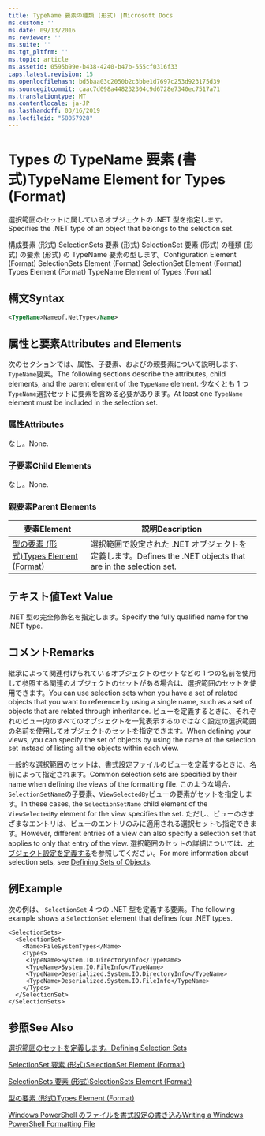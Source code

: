 ```yaml
---
title: TypeName 要素の種類 (形式) |Microsoft Docs
ms.custom: ''
ms.date: 09/13/2016
ms.reviewer: ''
ms.suite: ''
ms.tgt_pltfrm: ''
ms.topic: article
ms.assetid: 0595b99e-b438-4240-b47b-555cf0316f33
caps.latest.revision: 15
ms.openlocfilehash: bd5baa03c2050b2c3bbe1d7697c253d923175d39
ms.sourcegitcommit: caac7d098a448232304c9d6728e7340ec7517a71
ms.translationtype: MT
ms.contentlocale: ja-JP
ms.lasthandoff: 03/16/2019
ms.locfileid: "58057928"
---
```

# <a name="typename-element-for-types-format"></a><span data-ttu-id="ec9e7-102">Types の TypeName 要素 (書式)</span><span class="sxs-lookup"><span data-stu-id="ec9e7-102">TypeName Element for Types (Format)</span></span>

<span data-ttu-id="ec9e7-103">選択範囲のセットに属しているオブジェクトの .NET 型を指定します。</span><span class="sxs-lookup"><span data-stu-id="ec9e7-103">Specifies the .NET type of an object that belongs to the selection set.</span></span>

<span data-ttu-id="ec9e7-104">構成要素 (形式) SelectionSets 要素 (形式) SelectionSet 要素 (形式) の種類 (形式) の要素 (形式) の TypeName 要素の型します。</span><span class="sxs-lookup"><span data-stu-id="ec9e7-104">Configuration Element (Format) SelectionSets Element (Format) SelectionSet Element (Format) Types Element (Format) TypeName Element of Types (Format)</span></span>

## <a name="syntax"></a><span data-ttu-id="ec9e7-105">構文</span><span class="sxs-lookup"><span data-stu-id="ec9e7-105">Syntax</span></span>

```xml
<TypeName>Nameof.NetType</Name>
```

## <a name="attributes-and-elements"></a><span data-ttu-id="ec9e7-106">属性と要素</span><span class="sxs-lookup"><span data-stu-id="ec9e7-106">Attributes and Elements</span></span>

<span data-ttu-id="ec9e7-107">次のセクションでは、属性、子要素、およびの親要素について説明します、`TypeName`要素。</span><span class="sxs-lookup"><span data-stu-id="ec9e7-107">The following sections describe the attributes, child elements, and the parent element of the `TypeName` element.</span></span> <span data-ttu-id="ec9e7-108">少なくとも 1 つ`TypeName`選択セットに要素を含める必要があります。</span><span class="sxs-lookup"><span data-stu-id="ec9e7-108">At least one `TypeName` element must be included in the selection set.</span></span>

### <a name="attributes"></a><span data-ttu-id="ec9e7-109">属性</span><span class="sxs-lookup"><span data-stu-id="ec9e7-109">Attributes</span></span>

<span data-ttu-id="ec9e7-110">なし。</span><span class="sxs-lookup"><span data-stu-id="ec9e7-110">None.</span></span>

### <a name="child-elements"></a><span data-ttu-id="ec9e7-111">子要素</span><span class="sxs-lookup"><span data-stu-id="ec9e7-111">Child Elements</span></span>

<span data-ttu-id="ec9e7-112">なし。</span><span class="sxs-lookup"><span data-stu-id="ec9e7-112">None.</span></span>

### <a name="parent-elements"></a><span data-ttu-id="ec9e7-113">親要素</span><span class="sxs-lookup"><span data-stu-id="ec9e7-113">Parent Elements</span></span>

|<span data-ttu-id="ec9e7-114">要素</span><span class="sxs-lookup"><span data-stu-id="ec9e7-114">Element</span></span>|<span data-ttu-id="ec9e7-115">説明</span><span class="sxs-lookup"><span data-stu-id="ec9e7-115">Description</span></span>|
|-------------|-----------------|
|[<span data-ttu-id="ec9e7-116">型の要素 (形式)</span><span class="sxs-lookup"><span data-stu-id="ec9e7-116">Types Element (Format)</span></span>](./types-element-for-selectionset-format.md)|<span data-ttu-id="ec9e7-117">選択範囲で設定された .NET オブジェクトを定義します。</span><span class="sxs-lookup"><span data-stu-id="ec9e7-117">Defines the .NET objects that are in the selection set.</span></span>|

## <a name="text-value"></a><span data-ttu-id="ec9e7-118">テキスト値</span><span class="sxs-lookup"><span data-stu-id="ec9e7-118">Text Value</span></span>

<span data-ttu-id="ec9e7-119">.NET 型の完全修飾名を指定します。</span><span class="sxs-lookup"><span data-stu-id="ec9e7-119">Specify the fully qualified name for the .NET type.</span></span>

## <a name="remarks"></a><span data-ttu-id="ec9e7-120">コメント</span><span class="sxs-lookup"><span data-stu-id="ec9e7-120">Remarks</span></span>

<span data-ttu-id="ec9e7-121">継承によって関連付けられているオブジェクトのセットなどの 1 つの名前を使用して参照する関連のオブジェクトのセットがある場合は、選択範囲のセットを使用できます。</span><span class="sxs-lookup"><span data-stu-id="ec9e7-121">You can use selection sets when you have a set of related objects that you want to reference by using a single name, such as a set of objects that are related through inheritance.</span></span> <span data-ttu-id="ec9e7-122">ビューを定義するときに、それぞれのビュー内のすべてのオブジェクトを一覧表示するのではなく設定の選択範囲の名前を使用してオブジェクトのセットを指定できます。</span><span class="sxs-lookup"><span data-stu-id="ec9e7-122">When defining your views, you can specify the set of objects by using the name of the selection set instead of listing all the objects within each view.</span></span>

<span data-ttu-id="ec9e7-123">一般的な選択範囲のセットは、書式設定ファイルのビューを定義するときに、名前によって指定されます。</span><span class="sxs-lookup"><span data-stu-id="ec9e7-123">Common selection sets are specified by their name when defining the views of the formatting file.</span></span> <span data-ttu-id="ec9e7-124">このような場合、`SelectionSetName`の子要素、`ViewSelectedBy`ビューの要素がセットを指定します。</span><span class="sxs-lookup"><span data-stu-id="ec9e7-124">In these cases, the `SelectionSetName` child element of the `ViewSelectedBy` element for the view specifies the set.</span></span> <span data-ttu-id="ec9e7-125">ただし、ビューのさまざまなエントリは、ビューのエントリのみに適用される選択セットも指定できます。</span><span class="sxs-lookup"><span data-stu-id="ec9e7-125">However, different entries of a view can also specify a selection set that applies to only that entry of the view.</span></span> <span data-ttu-id="ec9e7-126">選択範囲のセットの詳細については、[オブジェクト設定を定義する](./defining-selection-sets.md)を参照してください。</span><span class="sxs-lookup"><span data-stu-id="ec9e7-126">For more information about selection sets, see [Defining Sets of Objects](./defining-selection-sets.md).</span></span>

## <a name="example"></a><span data-ttu-id="ec9e7-127">例</span><span class="sxs-lookup"><span data-stu-id="ec9e7-127">Example</span></span>

<span data-ttu-id="ec9e7-128">次の例は、 `SelectionSet` 4 つの .NET 型を定義する要素。</span><span class="sxs-lookup"><span data-stu-id="ec9e7-128">The following example shows a `SelectionSet` element that defines four .NET types.</span></span>

```
<SelectionSets>
  <SelectionSet>
    <Name>FileSystemTypes</Name>
    <Types>
     <TypeName>System.IO.DirectoryInfo</TypeName>
     <TypeName>System.IO.FileInfo</TypeName>
     <TypeName>Deserialized.System.IO.DirectoryInfo</TypeName>
     <TypeName>Deserialized.System.IO.FileInfo</TypeName>
    </Types>
  </SelectionSet>
</SelectionSets>
```

## <a name="see-also"></a><span data-ttu-id="ec9e7-129">参照</span><span class="sxs-lookup"><span data-stu-id="ec9e7-129">See Also</span></span>

[<span data-ttu-id="ec9e7-130">選択範囲のセットを定義します。</span><span class="sxs-lookup"><span data-stu-id="ec9e7-130">Defining Selection Sets</span></span>](./defining-selection-sets.md)

[<span data-ttu-id="ec9e7-131">SelectionSet 要素 (形式)</span><span class="sxs-lookup"><span data-stu-id="ec9e7-131">SelectionSet Element (Format)</span></span>](./selectionset-element-format.md)

[<span data-ttu-id="ec9e7-132">SelectionSets 要素 (形式)</span><span class="sxs-lookup"><span data-stu-id="ec9e7-132">SelectionSets Element (Format)</span></span>](./selectionsets-element-format.md)

[<span data-ttu-id="ec9e7-133">型の要素 (形式)</span><span class="sxs-lookup"><span data-stu-id="ec9e7-133">Types Element (Format)</span></span>](./types-element-for-selectionset-format.md)

[<span data-ttu-id="ec9e7-134">Windows PowerShell のファイルを書式設定の書き込み</span><span class="sxs-lookup"><span data-stu-id="ec9e7-134">Writing a Windows PowerShell Formatting File</span></span>](./writing-a-powershell-formatting-file.md)
